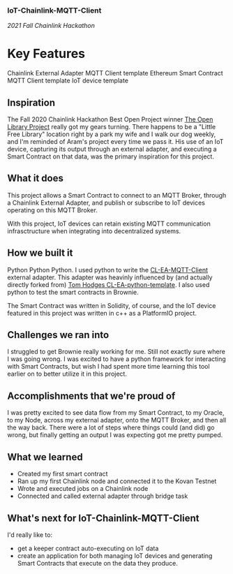 ### IoT-Chainlink-MQTT-Client
*2021 Fall Chainlink Hackathon*

# Key Features
Chainlink External Adapter MQTT Client template
Ethereum Smart Contract MQTT Client template
IoT device template 

## Inspiration
The Fall 2020 Chainlink Hackathon Best Open Project winner [The Open Library Project](https://devpost.com/software/the-open-library-project) really got my gears turning. There happens to be a "Little Free Library" location right by a park my wife and I walk our dog weekly, and I'm reminded of Aram's project every time we pass it. His use of an IoT device, capturing its output through an external adapter, and executing a Smart Contract on that data, was the primary inspiration for this project. 

## What it does
This project allows a Smart Contract to connect to an MQTT Broker, through a Chainlink External Adapter, and publish or subscribe to IoT devices operating on this MQTT Broker. 

With this project, IoT devices can retain existing MQTT communication infrasctructure when integrating into decentralized systems. 

## How we built it
Python Python Python. I used python to write the [CL-EA-MQTT-Client](https://github.com/Briojas/CL-EA-MQTT-Client) external adapter. This adapter was heavinly influenced by (and actually directly forked from) [Tom Hodges CL-EA-python-template](https://github.com/thodges-gh/CL-EA-Python-Template). I also used python to test the smart contracts in Brownie. 

The Smart Contract was written in Solidity, of course, and the IoT device featured in this project was written in c++ as a PlatformIO project. 

## Challenges we ran into
I struggled to get Brownie really working for me. Still not exactly sure where I was going wrong. I was excited to have a python framework for interacting with Smart Contracts, but wish I had spent more time learning this tool earlier on to better utilize it in this project. 

## Accomplishments that we're proud of
I was pretty excited to see data flow from my Smart Contract, to my Oracle, to my Node, across my external adapter, onto the MQTT Broker, and then all the way back. There were a lot of steps where things could (and did) go wrong, but finally getting an output I was expecting got me pretty pumped. 

## What we learned
- Created my first smart contract
- Ran up my first Chainlink node and connected it to the Kovan Testnet
- Wrote and executed jobs on a Chainlink node
- Connected and called external adapter through bridge task

## What's next for IoT-Chainlink-MQTT-Client
I'd really like to:
- get a keeper contract auto-executing on IoT data 
- create an application for both managing IoT devices and generating Smart Contracts that execute on the data they produce.
